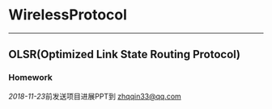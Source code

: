 
# WirelessProtocol

- - -

## OLSR(Optimized Link State Routing Protocol)

  ### Homework

  *2018-11-23*前发送项目进展PPT到 zhqqin33@qq.com

